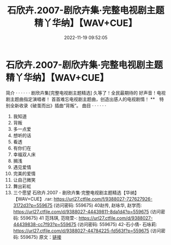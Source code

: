 ﻿---
title: 石欣卉.2007-剧欣卉集·完整电视剧主题精丫华纳】【WAV+CUE】
date: 2022-11-19 09:52:05
categories: WAV车载音乐、镜像
tags: 华语中文
---
# 石欣卉.2007-剧欣卉集·完整电视剧主题精丫华纳】【WAV+CUE】

简介
· · · · · ·
剧欣卉集[完整电视剧主题精选]
久等了！全民最期待的 好声音！电视剧主题曲指定演唱者！
首首难忘电视剧主题曲，创造出感人的电视剧情！
**　特别全新收录《破茧而出》插曲“背叛”。
曲目
· · · · · ·
1. 我知道
2. 背叛
3. 多一点爱
4. 想听的话
5. 看透
6. 有你们在
7. 幸福双人床
8. 搁浅
9. 遇见爱情
10. 完美的爱情
11. 让自己微笑
12. 舞出彩虹
13. 三个愿望
石欣卉.2007 - 剧欣卉集·完整电视剧主题精选【华纳】【WAV+CUE】.rar: https://url27.ctfile.com/f/9388027-727627926-3172d3?p=559675
(访问密码: 559675)
40赵传, 赵咏华, 赵学而: https://url27.ctfile.com/d/9388027-44439811-8da1d4?p=559675
(访问密码: 559675)
41 范玮琪, 范晓萱-: https://url27.ctfile.com/d/9388027-44439838-cc7f93?p=559675
(访问密码: 559675)
42-石小倩- 石咏莉: https://url27.ctfile.com/d/9388027-44784225-fd563f?p=559675
(访问密码: 559675)
原文：[链接](https://blog.sina.com.cn/s/blog_1647c7e76010310bn.html)